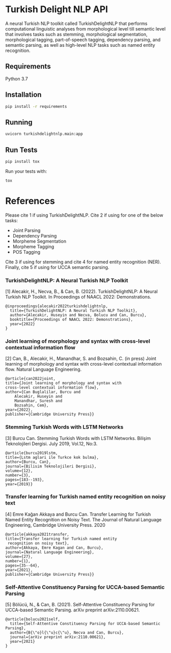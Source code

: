 # Turkish Delight NLP API

A neural Turkish NLP toolkit called TurkishDelightNLP that performs computational linguistic analyses from morphological level till semantic level that involves tasks such as stemming, morphological segmentation, morphological tagging, part-of-speech tagging, dependency parsing, and semantic parsing, as well as high-level NLP tasks such as named entity recognition.

## Requirements

Python 3.7

## Installation
```bash
pip install -r requirements
```

## Running

```bash
uvicorn turkishdelightnlp.main:app
```

## Run Tests

```bash
pip install tox
```

Run your tests with: 
```bash
tox
```

# References

Please cite 1 if using TurkishDelightNLP.
Cite 2 if using for one of the below tasks:
   * Joint Parsing
   * Dependency Parsing
   * Morpheme Segmentation
   * Morpheme Tagging
   * POS Tagging

Cite 3 if using for stemming and cite 4 for named entity recognition (NER). Finally, cite 5 if using for UCCA semantic parsing.

### TurkishDelightNLP: A Neural Turkish NLP Toolkit

[1] Alecakir, H., Necva, B., & Can, B. (2022). TurkishDelightNLP: A Neural Turkish NLP Toolkit. In Proceedings of NAACL 2022: Demonstrations.

```
@inproceedings{alecakir2022turkishdelightnlp,
  title={TurkishDelightNLP: A Neural Turkish NLP Toolkit},
  author={Alecakir, Huseyin and Necva, Bolucu and Can, Burcu},
  booktitle={Proceedings of NAACL 2022: Demonstrations},
  year={2022}
}
```

### Joint learning of morphology and syntax with cross-level contextual information flow

[2] Can, B., Alecakir, H., Manandhar, S. and Bozsahin, C. (in press) Joint learning of morphology and syntax with cross-level contextual information flow. Natural Language Engineering.
```
@article{can2022joint,
title={Joint learning of morphology and syntax with
cross-level contextual information flow},
author={Can Buglalilar, Burcu and
	Alecakir, Huseyin and
	Manandhar, Suresh and
	Bozsahin, Cem},
year={2022},
publisher={Cambridge University Press}}
```
### Stemming Turkish Words with LSTM Networks

[3] Burcu Can. Stemming Turkish Words with LSTM Networks. Bilişim Teknolojileri Dergisi. July 2019, Vol.12, No:3.
```
@article{burcu2019lstm,
title={Lstm aglari ile Turkce kok bulma},
author={Burcu, Can},
journal={Bilisim Teknolojileri Dergisi},
volume={12},
number={3},
pages={183--193},
year={2019}}
```

### Transfer learning for Turkish named entity recognition on noisy text

[4] Emre Kağan Akkaya and Burcu Can. Transfer Learning for Turkish Named Entity Recognition on Noisy Text. The Journal of Natural Language Engineering, Cambridge University Press. 2020
```
@article{akkaya2021transfer,
title={Transfer learning for Turkish named entity
 recognition on noisy text},
author={Akkaya, Emre Kagan and Can, Burcu},
journal={Natural Language Engineering},
volume={27},
number={1},
pages={35--64},
year={2021},
publisher={Cambridge University Press}}
```

### Self-Attentive Constituency Parsing for UCCA-based Semantic Parsing

[5] Bölücü, N., & Can, B. (2021). Self-Attentive Constituency Parsing for UCCA-based Semantic Parsing. arXiv preprint arXiv:2110.00621.
```
@article{bolucu2021self,
  title={Self-Attentive Constituency Parsing for UCCA-based Semantic Parsing},
  author={B{\"o}l{\"u}c{\"u}, Necva and Can, Burcu},
  journal={arXiv preprint arXiv:2110.00621},
  year={2021}
}
```
